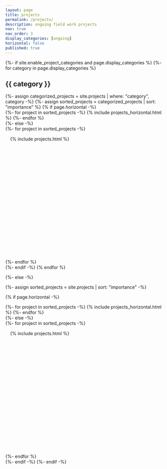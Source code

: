 ```yaml
---
layout: page
title: projects
permalink: /projects/
description: ongoing field work projects
nav: true
nav_order: 3
display_categories: [ongoing]
horizontal: false
published: true
---
```


<style>
  /* Define styles for uniform box sizing */
  .grid .project-card {
    width: 330px;  /* Set a fixed width for all project boxes */
    height: 400px; /* Set a fixed height for all project boxes */
    overflow: hidden;
    padding: 15px;
    border: none;
    box-sizing: border-box;
    display: flex;
    flex-direction: column;
    justify-content: space-between;
  }

  .project-card img {
    width: 100%;
    height: 150px;
    object-fit: cover; /* Ensure images are cropped to fit the box */
  }

  .project-title {
    font-size: 18px;
    font-weight: bold;
    white-space: nowrap;
    overflow: hidden;
    max-height: 3em; /* Limit title to two lines */
    text-overflow: ellipsis; /* Truncate long titles with ellipsis */
    display: -webkit-box;
    -webkit-box-orient: vertical;
    -webkit-line-clamp: 3; /* Limit title to 3 lines */
  }

  .project-description {
    flex-grow: 1;
    flex-shrink: 0; /* Prevents shrinking */
    max-height: 6em; /* Limit description height to fit */
    flex-grow: 1;
    overflow: hidden;
    text-overflow: ellipsis;
    display: -webkit-box;
    -webkit-box-orient: vertical;
    -webkit-line-clamp: 2; /* Limit description to 2 lines */
    line-height: 1.4em;
  }
</style>

<!-- pages/projects.md -->
<div class="projects">
{%- if site.enable_project_categories and page.display_categories %}
  <!-- Display categorized projects -->
  {%- for category in page.display_categories %}
  <h2 class="category">{{ category }}</h2>
  {%- assign categorized_projects = site.projects | where: "category", category -%}
  {%- assign sorted_projects = categorized_projects | sort: "importance" %}
  <!-- Generate cards for each project -->
  {% if page.horizontal -%}
  <div class="container">
    <div class="row row-cols-2">
    {%- for project in sorted_projects -%}
      {% include projects_horizontal.html %}
    {%- endfor %}
    </div>
  </div>
  {%- else -%}
  <div class="grid">
    {%- for project in sorted_projects -%}
      <div class="project-card">
        {% include projects.html %}
      </div>
    {%- endfor %}
  </div>
  {%- endif -%}
  {% endfor %}

{%- else -%}
<!-- Display projects without categories -->
  {%- assign sorted_projects = site.projects | sort: "importance" -%}
  <!-- Generate cards for each project -->
  {% if page.horizontal -%}
  <div class="container">
    <div class="row row-cols-2">
    {%- for project in sorted_projects -%}
      {% include projects_horizontal.html %}
    {%- endfor %}
    </div>
  </div>
  {%- else -%}
  <div class="grid">
    {%- for project in sorted_projects -%}
      <div class="project-card">
        {% include projects.html %}
      </div>
    {%- endfor %}
  </div>
  {%- endif -%}
{%- endif -%}
</div>